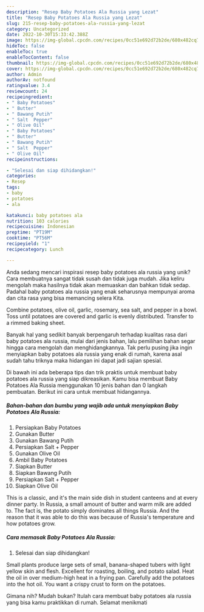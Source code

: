 ```yaml
---
description: "Resep Baby Potatoes Ala Russia yang Lezat"
title: "Resep Baby Potatoes Ala Russia yang Lezat"
slug: 215-resep-baby-potatoes-ala-russia-yang-lezat
category: Uncategorized
date: 2022-10-30T15:33:42.388Z
image: https://img-global.cpcdn.com/recipes/0cc51e692d72b2de/680x482cq70/baby-potatoes-ala-russia-foto-resep-utama.jpg
hideToc: false
enableToc: true
enableTocContent: false
thumbnail: https://img-global.cpcdn.com/recipes/0cc51e692d72b2de/680x482cq70/baby-potatoes-ala-russia-foto-resep-utama.jpg
cover: https://img-global.cpcdn.com/recipes/0cc51e692d72b2de/680x482cq70/baby-potatoes-ala-russia-foto-resep-utama.jpg
author: Admin
authorAv: notfound
ratingvalue: 3.4
reviewcount: 24
recipeingredient:
- " Baby Potatoes"
- " Butter"
- " Bawang Putih"
- " Salt  Pepper"
- " Olive Oil"
- " Baby Potatoes"
- " Butter"
- " Bawang Putih"
- " Salt  Pepper"
- " Olive Oil"
recipeinstructions:

- "Selesai dan siap dihidangkan!"
categories:
- Resep
tags:
- baby
- potatoes
- ala

katakunci: baby potatoes ala 
nutrition: 103 calories
recipecuisine: Indonesian
preptime: "PT19M"
cooktime: "PT56M"
recipeyield: "1"
recipecategory: Lunch

---
```





Anda sedang mencari inspirasi resep baby potatoes ala russia yang unik? Cara membuatnya sangat tidak susah dan tidak juga mudah. Jika keliru mengolah maka hasilnya tidak akan memuaskan dan bahkan tidak sedap. Padahal baby potatoes ala russia yang enak seharusnya mempunyai aroma dan cita rasa yang bisa memancing selera Kita.





Combine potatoes, olive oil, garlic, rosemary, sea salt, and pepper in a bowl. Toss until potatoes are covered and garlic is evenly distributed. Transfer to a rimmed baking sheet.

Banyak hal yang sedikit banyak berpengaruh terhadap kualitas rasa dari baby potatoes ala russia, mulai dari jenis bahan, lalu pemilihan bahan segar hingga cara mengolah dan menghidangkannya. Tak perlu pusing jika ingin menyiapkan baby potatoes ala russia yang enak di rumah, karena asal sudah tahu triknya maka hidangan ini dapat jadi sajian spesial.






Di bawah ini ada beberapa tips dan trik praktis untuk membuat baby potatoes ala russia yang siap dikreasikan. Kamu bisa membuat Baby Potatoes Ala Russia menggunakan 10 jenis bahan dan 0 langkah pembuatan. Berikut ini cara untuk membuat hidangannya.

<!--inarticleads1-->

##### Bahan-bahan dan bumbu yang wajib ada untuk menyiapkan Baby Potatoes Ala Russia:

1. Persiapkan  Baby Potatoes
1. Gunakan  Butter
1. Gunakan  Bawang Putih
1. Persiapkan  Salt + Pepper
1. Gunakan  Olive Oil
1. Ambil  Baby Potatoes
1. Siapkan  Butter
1. Siapkan  Bawang Putih
1. Persiapkan  Salt + Pepper
1. Siapkan  Olive Oil


This is a classic, and it&#39;s the main side dish in student canteens and at every dinner party. In Russia, a small amount of butter and warm milk are added to. The fact is, the potato simply dominates all things Russia. And the reason that it was able to do this was because of Russia&#39;s temperature and how potatoes grow. 

<!--inarticleads2-->

##### Cara memasak Baby Potatoes Ala Russia:


1. Selesai dan siap dihidangkan!

Small plants produce large sets of small, banana-shaped tubers with light yellow skin and flesh. Excellent for roasting, boiling, and potato salad. Heat the oil in over medium-high heat in a frying pan. Carefully add the potatoes into the hot oil. You want a crispy crust to form on the potatoes. 

Gimana nih? Mudah bukan? Itulah cara membuat baby potatoes ala russia yang bisa kamu praktikkan di rumah. Selamat menikmati

